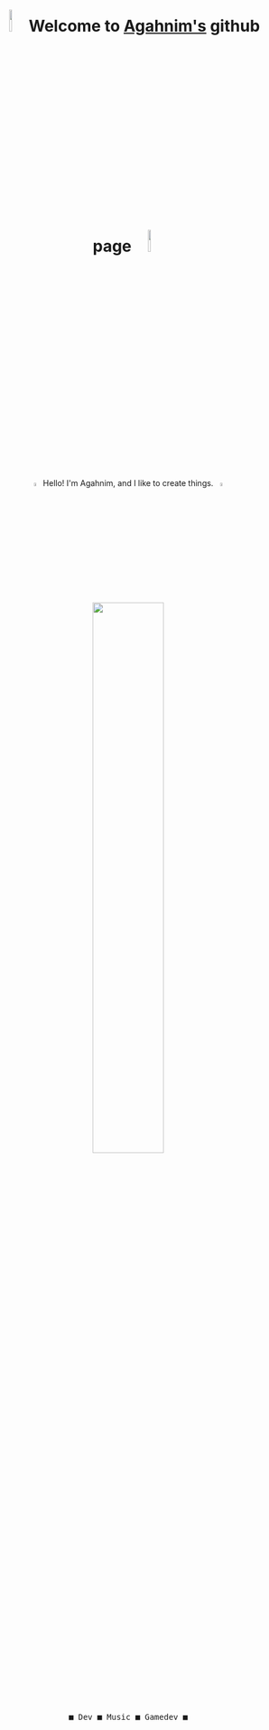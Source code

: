 <h1 align="center"> <img src="https://media3.giphy.com/media/v1.Y2lkPTc5MGI3NjExa2k0M2hxcWhvdDFxeGQwZTB2ZWtzb3oxbnIwdDUxcW90bjUyNndsciZlcD12MV9pbnRlcm5hbF9naWZfYnlfaWQmY3Q9cw/MF1xH0ZxDJSuUbPGit/giphy.gif" width="10%"> Welcome to <a href="https://github.com/naguiagahnim" target="_blank">Agahnim's</a> github page <img src="https://media3.giphy.com/media/v1.Y2lkPTc5MGI3NjExa2k0M2hxcWhvdDFxeGQwZTB2ZWtzb3oxbnIwdDUxcW90bjUyNndsciZlcD12MV9pbnRlcm5hbF9naWZfYnlfaWQmY3Q9cw/MF1xH0ZxDJSuUbPGit/giphy.gif" width="10%"> </h1>

<br>
<p align="center">
<img src="https://media.discordapp.net/attachments/744597420096094282/1359812061554806916/output-onlinegiftools.gif?ex=67f8d72b&is=67f785ab&hm=541a0b7b141a76b5d7da6831a6bebcac39f8008d1bbefc0ab82e7a9ecc3debea&=&width=625&height=429" width="4%">
Hello! I'm Agahnim, and I like to create things.
<img src="https://media.giphy.com/media/v1.Y2lkPTc5MGI3NjExcHphOGFsa2ZreWR5ZHJicmZrbTBjNHl2cnFzMWs4ZXRzenRkNmFybSZlcD12MV9zdGlja2Vyc19zZWFyY2gmY3Q9cw/WUlplcMpOCEmTGBtBW/giphy.gif" width="4%">

</p>
<h1> </h1>
<br>

<div float="left" align="center">
    <img src="https://media1.giphy.com/media/v1.Y2lkPTc5MGI3NjExMHRocmwzcGw0cTg2cDBsN2oyYTNiOWtrNTdzaHZ0NWQ1ZjQyZW03bSZlcD12MV9pbnRlcm5hbF9naWZfYnlfaWQmY3Q9cw/YN1HKGyGskKFfA7CFS/giphy.gif" width="50%"/>
  <div>
     <kbd>
       <br>
       &nbsp; &nbsp;  &nbsp; &nbsp; ■ Dev ■ Music ■ Gamedev ■  &nbsp; &nbsp;  &nbsp; &nbsp;
       <br> <br>
     </kbd>
  <div>
    <br>
</div>

